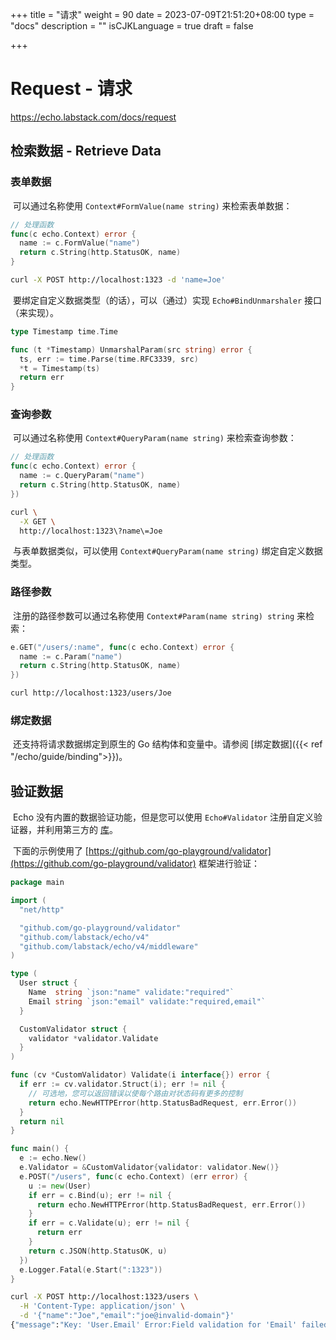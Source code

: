 +++
title = "请求"
weight = 90
date = 2023-07-09T21:51:20+08:00
type = "docs"
description = ""
isCJKLanguage = true
draft = false

+++

# Request - 请求

https://echo.labstack.com/docs/request

## 检索数据 - Retrieve Data

### 表单数据

​	可以通过名称使用 `Context#FormValue(name string)` 来检索表单数据：

```go
// 处理函数
func(c echo.Context) error {
  name := c.FormValue("name")
  return c.String(http.StatusOK, name)
}
```



```sh
curl -X POST http://localhost:1323 -d 'name=Joe'
```



​	要绑定自定义数据类型（的话），可以（通过）实现 `Echo#BindUnmarshaler` 接口（来实现）。

```go
type Timestamp time.Time

func (t *Timestamp) UnmarshalParam(src string) error {
  ts, err := time.Parse(time.RFC3339, src)
  *t = Timestamp(ts)
  return err
}
```



### 查询参数

​	可以通过名称使用 `Context#QueryParam(name string)` 来检索查询参数：

```go
// 处理函数
func(c echo.Context) error {
  name := c.QueryParam("name")
  return c.String(http.StatusOK, name)
})
```



```sh
curl \
  -X GET \
  http://localhost:1323\?name\=Joe
```



​	与表单数据类似，可以使用 `Context#QueryParam(name string)` 绑定自定义数据类型。

### 路径参数

​	注册的路径参数可以通过名称使用 `Context#Param(name string) string` 来检索：

```go
e.GET("/users/:name", func(c echo.Context) error {
  name := c.Param("name")
  return c.String(http.StatusOK, name)
})
```



```sh
curl http://localhost:1323/users/Joe
```



### 绑定数据

​		还支持将请求数据绑定到原生的 Go 结构体和变量中。请参阅 [绑定数据]({{< ref "/echo/guide/binding">}})。

## 验证数据

​	Echo 没有内置的数据验证功能，但是您可以使用 `Echo#Validator` 注册自定义验证器，并利用第三方的 [库](https://github.com/avelino/awesome-go#validation)。

​	下面的示例使用了 [https://github.com/go-playground/validator](https://github.com/go-playground/validator) 框架进行验证：

```go
package main

import (
  "net/http"

  "github.com/go-playground/validator"
  "github.com/labstack/echo/v4"
  "github.com/labstack/echo/v4/middleware"
)

type (
  User struct {
    Name  string `json:"name" validate:"required"`
    Email string `json:"email" validate:"required,email"`
  }

  CustomValidator struct {
    validator *validator.Validate
  }
)

func (cv *CustomValidator) Validate(i interface{}) error {
  if err := cv.validator.Struct(i); err != nil {
    // 可选地，您可以返回错误以使每个路由对状态码有更多的控制
    return echo.NewHTTPError(http.StatusBadRequest, err.Error())
  }
  return nil
}

func main() {
  e := echo.New()
  e.Validator = &CustomValidator{validator: validator.New()}
  e.POST("/users", func(c echo.Context) (err error) {
    u := new(User)
    if err = c.Bind(u); err != nil {
      return echo.NewHTTPError(http.StatusBadRequest, err.Error())
    }
    if err = c.Validate(u); err != nil {
      return err
    }
    return c.JSON(http.StatusOK, u)
  })
  e.Logger.Fatal(e.Start(":1323"))
}
```



```sh
curl -X POST http://localhost:1323/users \
  -H 'Content-Type: application/json' \
  -d '{"name":"Joe","email":"joe@invalid-domain"}'
{"message":"Key: 'User.Email' Error:Field validation for 'Email' failed on the 'email' tag"}
```